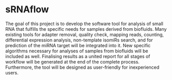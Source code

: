 # sRNAflow


The goal of this project is to develop the software tool for analysis of small RNA that fulfills the specific needs for samples derived from biofluids. Many existing tools for adapter removal, quality check, mapping reads, counting, differential expression analysis, non-template isomiRs search, and for prediction of the miRNA target will be integrated into it. New specific algorithms necessary for analyses of samples from biofluids will be included as well. Finalising results as a united report for all stages of workflow will be generated at the end of the complete process. Furthermore, the tool will be designed as user-friendly for inexperienced users.
